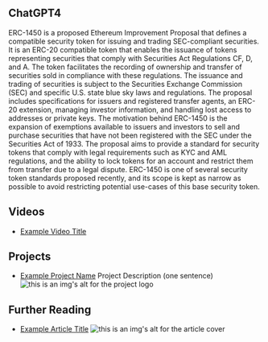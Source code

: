 ## ChatGPT4

ERC-1450 is a proposed Ethereum Improvement Proposal that defines a compatible security token for issuing and trading SEC-compliant securities. It is an ERC-20 compatible token that enables the issuance of tokens representing securities that comply with Securities Act Regulations CF, D, and A. The token facilitates the recording of ownership and transfer of securities sold in compliance with these regulations. The issuance and trading of securities is subject to the Securities Exchange Commission (SEC) and specific U.S. state blue sky laws and regulations. The proposal includes specifications for issuers and registered transfer agents, an ERC-20 extension, managing investor information, and handling lost access to addresses or private keys. The motivation behind ERC-1450 is the expansion of exemptions available to issuers and investors to sell and purchase securities that have not been registered with the SEC under the Securities Act of 1933. The proposal aims to provide a standard for security tokens that comply with legal requirements such as KYC and AML regulations, and the ability to lock tokens for an account and restrict them from transfer due to a legal dispute. ERC-1450 is one of several security token standards proposed recently, and its scope is kept as narrow as possible to avoid restricting potential use-cases of this base security token.

## Videos

- [Example Video Title](https://www.youtube.com/watch?v=TDGq4aeevgY)

## Projects

- [Example Project Name](https://xxxx.xxx/xxxxx) Project Description (one sentence) ![this is an img's alt for the project logo](https://xxxx.xxx/project-logo.xxx)

## Further Reading

- [Example Article Title](https://xxxx.xxx/xxxxx) ![this is an img's alt for the article cover](https://xxxx.xxx/article-cover.xxx)
